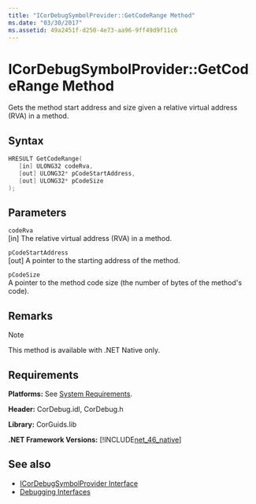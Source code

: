 ```yaml
---
title: "ICorDebugSymbolProvider::GetCodeRange Method"
ms.date: "03/30/2017"
ms.assetid: 49a2451f-d250-4e73-aa96-9ff49d9f11c6
---
```

# ICorDebugSymbolProvider::GetCodeRange Method
Gets the method start address and size given a relative virtual address (RVA) in a method.  
  
## Syntax  
  
```cpp  
HRESULT GetCodeRange(  
   [in] ULONG32 codeRva,
   [out] ULONG32* pCodeStartAddress,
   [out] ULONG32* pCodeSize  
);  
```  
  
## Parameters  
 `codeRva`  
 [in] The relative virtual address (RVA) in a method.  
  
 `pCodeStartAddress`  
 [out] A pointer to the starting address of the method.  
  
 `pCodeSize`  
 A pointer to the method code size (the number of bytes of the method's code).  
  
## Remarks  
  
> [!NOTE]
> This method is available with .NET Native only.  
  
## Requirements  
 **Platforms:** See [System Requirements](../../get-started/system-requirements.md).  
  
 **Header:** CorDebug.idl, CorDebug.h  
  
 **Library:** CorGuids.lib  
  
 **.NET Framework Versions:** [!INCLUDE[net_46_native](../../../../includes/net-46-native-md.md)]  
  
## See also

- [ICorDebugSymbolProvider Interface](icordebugsymbolprovider-interface.md)
- [Debugging Interfaces](debugging-interfaces.md)
